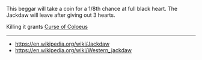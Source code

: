 This beggar will take a coin for a 1/8th chance at full black heart.
The Jackdaw will leave after giving out 3 hearts.

Killing it grants [Curse of Coloeus](/docs/curses/special/Curse%20of%20Coloeus/idea.md)

---

- https://en.wikipedia.org/wiki/Jackdaw
- https://en.wikipedia.org/wiki/Western_jackdaw